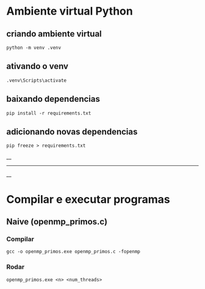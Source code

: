# Ambiente virtual Python

## criando ambiente virtual

    python -m venv .venv

## ativando o venv

    .venv\Scripts\activate

## baixando dependencias

    pip install -r requirements.txt


## adicionando novas dependencias

    pip freeze > requirements.txt

__

---
__



# Compilar e executar programas

## Naive (openmp_primos.c)

### Compilar
    gcc -o openmp_primos.exe openmp_primos.c -fopenmp

### Rodar
    openmp_primos.exe <n> <num_threads>
